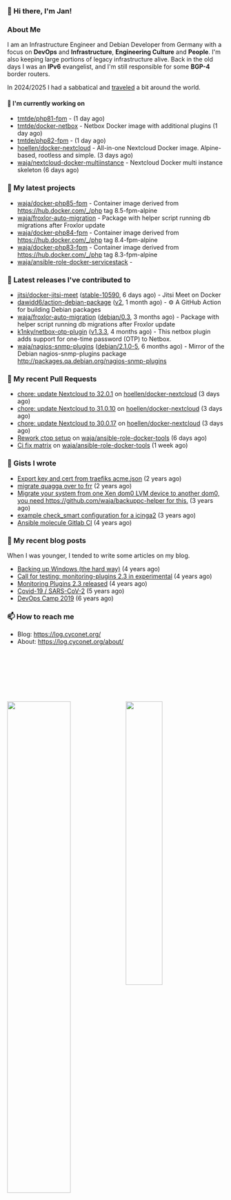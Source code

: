 ### 👋 Hi there, I'm Jan!

### About Me

I am an Infrastructure Engineer and Debian Developer from Germany with a focus on **DevOps** and **Infrastructure**, **Engineering Culture** and **People**. I'm also keeping large portions of legacy infrastructure alive. Back in the old days I was an **IPv6** evangelist, and I'm still responsible for some **BGP-4** border routers.

In 2024/2025 I had a sabbatical and [traveled](https://pixelfed.social/roadtrip) a bit around the world.

#### 👷 I'm currently working on


- [tmtde/php81-fpm](https://github.com/tmtde/php81-fpm) -  (1 day ago)
- [tmtde/docker-netbox](https://github.com/tmtde/docker-netbox) - Netbox Docker image with additional plugins (1 day ago)
- [tmtde/php82-fpm](https://github.com/tmtde/php82-fpm) -  (1 day ago)
- [hoellen/docker-nextcloud](https://github.com/hoellen/docker-nextcloud) - All-in-one Nextcloud Docker image. Alpine-based, rootless and simple. (3 days ago)
- [waja/nextcloud-docker-multiinstance](https://github.com/waja/nextcloud-docker-multiinstance) - Nextcloud Docker multi instance skeleton (6 days ago)

### 🌱 My latest projects

- [waja/docker-php85-fpm](https://github.com/waja/docker-php85-fpm) - Container image derived from https://hub.docker.com/_/php tag 8.5-fpm-alpine
- [waja/froxlor-auto-migration](https://github.com/waja/froxlor-auto-migration) - Package with helper script running db migrations after Froxlor update
- [waja/docker-php84-fpm](https://github.com/waja/docker-php84-fpm) - Container image derived from https://hub.docker.com/_/php tag 8.4-fpm-alpine
- [waja/docker-php83-fpm](https://github.com/waja/docker-php83-fpm) - Container image derived from https://hub.docker.com/_/php tag 8.3-fpm-alpine
- [waja/ansible-role-docker-servicestack](https://github.com/waja/ansible-role-docker-servicestack) - 



### 🔭 Latest releases I've contributed to

- [jitsi/docker-jitsi-meet](https://github.com/jitsi/docker-jitsi-meet) ([stable-10590](https://github.com/jitsi/docker-jitsi-meet/releases/tag/stable-10590), 6 days ago) - Jitsi Meet on Docker
- [dawidd6/action-debian-package](https://github.com/dawidd6/action-debian-package) ([v2](https://github.com/dawidd6/action-debian-package/releases/tag/v2), 1 month ago) - :gear: A GitHub Action for building Debian packages
- [waja/froxlor-auto-migration](https://github.com/waja/froxlor-auto-migration) ([debian/0.3](https://github.com/waja/froxlor-auto-migration/releases/tag/debian/0.3), 3 months ago) - Package with helper script running db migrations after Froxlor update
- [k1nky/netbox-otp-plugin](https://github.com/k1nky/netbox-otp-plugin) ([v1.3.3](https://github.com/k1nky/netbox-otp-plugin/releases/tag/v1.3.3), 4 months ago) - This netbox plugin adds support for one-time password (OTP) to Netbox.
- [waja/nagios-snmp-plugins](https://github.com/waja/nagios-snmp-plugins) ([debian/2.1.0-5](https://github.com/waja/nagios-snmp-plugins/releases/tag/debian/2.1.0-5), 6 months ago) - Mirror of the Debian nagios-snmp-plugins package http://packages.qa.debian.org/nagios-snmp-plugins

### 🔨 My recent Pull Requests

- [chore: update Nextcloud to 32.0.1](https://github.com/hoellen/docker-nextcloud/pull/144) on [hoellen/docker-nextcloud](https://github.com/hoellen/docker-nextcloud) (3 days ago)
- [chore: update Nextcloud to 31.0.10](https://github.com/hoellen/docker-nextcloud/pull/143) on [hoellen/docker-nextcloud](https://github.com/hoellen/docker-nextcloud) (3 days ago)
- [chore: update Nextcloud to 30.0.17](https://github.com/hoellen/docker-nextcloud/pull/142) on [hoellen/docker-nextcloud](https://github.com/hoellen/docker-nextcloud) (3 days ago)
- [Rework ctop setup](https://github.com/waja/ansible-role-docker-tools/pull/9) on [waja/ansible-role-docker-tools](https://github.com/waja/ansible-role-docker-tools) (6 days ago)
- [Ci fix matrix](https://github.com/waja/ansible-role-docker-tools/pull/8) on [waja/ansible-role-docker-tools](https://github.com/waja/ansible-role-docker-tools) (1 week ago)

### 📓 Gists I wrote

- [Export key and cert from traefiks acme.json](https://gist.github.com/4782694f62e30a192cba4fd3197b5ba3) (2 years ago)
- [migrate quagga over to frr](https://gist.github.com/0b532a04b7779aef66d630cf2e85abb5) (2 years ago)
- [Migrate your system from one Xen dom0 LVM device to another dom0, you need https://github.com/waja/backuppc-helper for this.](https://gist.github.com/89830cd14ee98074565c8b28996f643d) (3 years ago)
- [example check_smart configuration for a icinga2](https://gist.github.com/6d5e33c814a20d4834ac47adba92ee24) (3 years ago)
- [Ansible molecule Gitlab CI](https://gist.github.com/c53996e1062ac2e6da06a6d842ee82cd) (4 years ago)

### 📜 My recent blog posts

When I was younger, I tended to write some articles on my blog.


- [Backing up Windows (the hard way)](https://log.cyconet.org/2021/01/04/backing-up-windows-the-hard-way/) (4 years ago)
- [Call for testing: monitoring-plugins 2.3 in experimental](https://log.cyconet.org/2020/12/22/call-for-testing-monitoring-plugins-2-3-in-experimental/) (4 years ago)
- [Monitoring Plugins 2.3 released](https://log.cyconet.org/2020/12/13/monitoring-plugins-2-3-released/) (4 years ago)
- [Covid-19 / SARS-CoV-2](https://log.cyconet.org/2020/03/20/covid-19_sars-cov-2/) (5 years ago)
- [DevOps Camp 2019](https://log.cyconet.org/2019/04/30/dvoc19/) (6 years ago)

### 📫 How to reach me

- Blog: https://log.cyconet.org/
- About: https://log.cyconet.org/about/

<br/><br/>
<br/><br/>
<br/><br/>

<img align="left" width="54%" src="https://github-readme-stats.vercel.app/api?username=waja&include_all_commits=true&count_private=false&show_icons=true" />
<img align="left" width="41%" src="https://github-readme-stats.vercel.app/api/top-langs/?username=waja&layout=compact&include_all_commits=true&count_private=false" />

